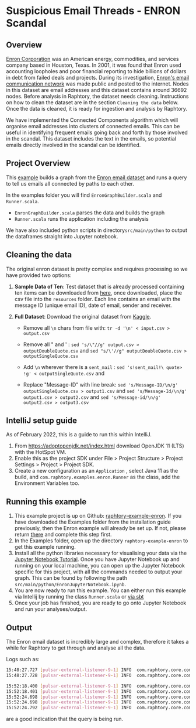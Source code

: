 # Suspicious Email Threads - ENRON Scandal

## Overview
[Enron Corporation](https://en.wikipedia.org/wiki/Enron) was an American energy, commodities, and services company based in Houston, Texas. In 2001, it was found that Enron used accounting loopholes and poor financial reporting to hide billions of dollars in debt from failed deals and projects. During its investigation, [Enron's email communication network](https://snap.stanford.edu/data/email-Enron.html) was made public and posted to the internet. Nodes in this dataset are email addresses and this dataset contains around 36692 nodes. Before analysis in Raphtory, the dataset needs cleaning. Instructions on how to clean the dataset are in the section `Cleaning the data` below. Once the data is cleaned, it is ready for ingestion and analysis by Raphtory. 

We have implemented the Connected Components algorithm which will organise email addresses into clusters of connected emails. This can be useful in identifying frequent emails going back and forth by those involved in the scandal. This dataset includes the text in the emails, so potential emails directly involved in the scandal can be identified.

## Project Overview

This [example](https://github.com/Raphtory/Raphtory/tree/master/examples/raphtory-example-enron) builds a graph from the [Enron email dataset](https://www.kaggle.com/wcukierski/enron-email-dataset) and runs a query to tell us emails all connected by paths to each other.

In the examples folder you will find `EnronGraphBuilder.scala` and `Runner.scala`.

* `EnronGraphBuilder.scala` parses the data and builds the graph
* `Runner.scala` runs the application including the analysis

We have also included python scripts in directory`src/main/python` to output the dataframes straight into Jupyter notebook.

## Cleaning the data

The original enron dataset is pretty complex and requires processing so we have provided two options:

1) **Sample Data of Ten**: Test dataset that is already processed containing ten items can be downloaded from [here](https://github.com/Raphtory/Data/blob/main/email_test.csv), once downloaded, place the csv file into the `resources` folder. Each line contains an email with the message ID (unique email ID), date of email, sender and receiver.

2) **Full Dataset**: Download the original dataset from [Kaggle](https://www.kaggle.com/wcukierski/enron-email-dataset).
    * Remove all `\n` chars from file with:  `tr -d '\n' < input.csv > output.csv` 
    * Remove all " and ' : `sed 's/\"//g' output.csv > outputDoubleQuote.csv` and `sed "s/\'//g" outputDoubleQuote.csv > outputSingleQuote.csv`
    * Add `\n` wherever there is a `sent_mail` : 
    `sed 's!sent_mail!\
quote> !g' < outputSingleQuote.csv`
and

    * Replace "Message-ID" with line break: `sed 's/Message-ID/\n/g' outputSingleQuote.csv > output1.csv` and `sed 's/Message-Id/\n/g' output1.csv > output2.csv` and `sed 's/Message-id/\n/g' output2.csv > output3.csv` 

## IntelliJ setup guide

As of February 2022, this is a guide to run this within IntelliJ.

1. From https://adoptopenjdk.net/index.html download OpenJDK 11 (LTS) with the HotSpot VM.
2. Enable this as the project SDK under File > Project Structure > Project Settings > Project > Project SDK.
3. Create a new configuration as an `Application` , select Java 11 as the build, and `com.raphtory.examples.enron.Runner` as the class, add the Environment Variables too.

## Running this example

1. This example project is up on Github: [raphtory-example-enron](https://github.com/Raphtory/Raphtory/tree/master/examples/raphtory-example-enron). If you have downloaded the Examples folder from the installation guide previously, then the Enron example will already be set up. If not, please return [there](../Install/installdependencies.md) and complete this step first. 
2. In the Examples folder, open up the directory `raphtory-example-enron` to get this example running.
3. Install all the python libraries necessary for visualising your data via the [Jupyter Notebook Tutorial](../PythonClient/tutorial_py_raphtory.md). Once you have Jupyter Notebook up and running on your local machine, you can open up the Jupyter Notebook specific for this project, with all the commands needed to output your graph. This can be found by following the path `src/main/python/EnronJupyterNotebook.ipynb`.
4. You are now ready to run this example. You can either run this example via Intellij by running the class `Runner.scala` or [via sbt](../Install/installdependencies.md#running-raphtory-via-sbt)
5. Once your job has finished, you are ready to go onto Jupyter Notebook and run your analyses/output.

## Output

The Enron email dataset is incredibly large and complex, therefore it takes a while for Raphtory to get through and analyse all the data.

Logs such as: 
```bash
15:48:27.727 [pulsar-external-listener-9-1] INFO  com.raphtory.core.components.querytracker.QueryProgressTracker - Job 'ConnectedComponents_1646321862675': Perspective '970557940000' finished in 114285 ms.
15:48:27.728 [pulsar-external-listener-9-1] INFO  com.raphtory.core.components.querytracker.QueryProgressTracker - Job ConnectedComponents_1646321862675: Running query, processed 8 perspectives.
```
```bash
15:52:18.400 [pulsar-external-listener-9-1] INFO  com.raphtory.core.components.querytracker.QueryProgressTracker - Job 'ConnectedComponents_1646321862675': Perspective '989557940000' finished in 6593 ms.
15:52:18.401 [pulsar-external-listener-9-1] INFO  com.raphtory.core.components.querytracker.QueryProgressTracker - Job ConnectedComponents_1646321862675: Running query, processed 27 perspectives.
15:52:24.698 [pulsar-external-listener-9-1] INFO  com.raphtory.core.components.querytracker.QueryProgressTracker - Job 'ConnectedComponents_1646321862675': Perspective '989858340000' finished in 6298 ms.
15:52:24.698 [pulsar-external-listener-9-1] INFO  com.raphtory.core.components.querytracker.QueryProgressTracker - Job ConnectedComponents_1646321862675: Running query, processed 28 perspectives.
15:52:24.792 [pulsar-external-listener-9-1] INFO  com.raphtory.core.components.querytracker.QueryProgressTracker - Job ConnectedComponents_1646321862675: Query completed with 28 perspectives and finished in 881069 ms.
```
are a good indication that the query is being run.